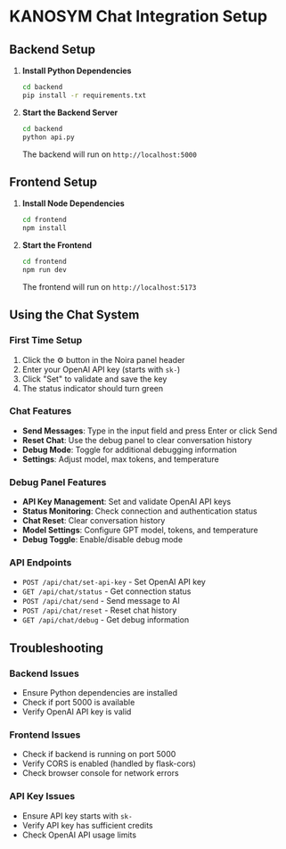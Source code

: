 # KANOSYM Chat Integration Setup

## Backend Setup

1. **Install Python Dependencies**
   ```bash
   cd backend
   pip install -r requirements.txt
   ```

2. **Start the Backend Server**
   ```bash
   cd backend
   python api.py
   ```
   The backend will run on `http://localhost:5000`

## Frontend Setup

1. **Install Node Dependencies**
   ```bash
   cd frontend
   npm install
   ```

2. **Start the Frontend**
   ```bash
   cd frontend
   npm run dev
   ```
   The frontend will run on `http://localhost:5173`

## Using the Chat System

### First Time Setup
1. Click the ⚙️ button in the Noira panel header
2. Enter your OpenAI API key (starts with `sk-`)
3. Click "Set" to validate and save the key
4. The status indicator should turn green

### Chat Features
- **Send Messages**: Type in the input field and press Enter or click Send
- **Reset Chat**: Use the debug panel to clear conversation history
- **Debug Mode**: Toggle for additional debugging information
- **Settings**: Adjust model, max tokens, and temperature

### Debug Panel Features
- **API Key Management**: Set and validate OpenAI API keys
- **Status Monitoring**: Check connection and authentication status
- **Chat Reset**: Clear conversation history
- **Model Settings**: Configure GPT model, tokens, and temperature
- **Debug Toggle**: Enable/disable debug mode

### API Endpoints
- `POST /api/chat/set-api-key` - Set OpenAI API key
- `GET /api/chat/status` - Get connection status
- `POST /api/chat/send` - Send message to AI
- `POST /api/chat/reset` - Reset chat history
- `GET /api/chat/debug` - Get debug information

## Troubleshooting

### Backend Issues
- Ensure Python dependencies are installed
- Check if port 5000 is available
- Verify OpenAI API key is valid

### Frontend Issues
- Check if backend is running on port 5000
- Verify CORS is enabled (handled by flask-cors)
- Check browser console for network errors

### API Key Issues
- Ensure API key starts with `sk-`
- Verify API key has sufficient credits
- Check OpenAI API usage limits